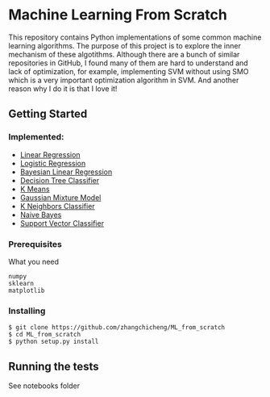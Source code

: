 # Machine Learning From Scratch
This repository contains Python implementations of some common machine learning algorithms. The purpose of this project is to explore the inner mechanism of these algotithms. Although there are a bunch of similar repositories in GitHub, I found many of them are hard to understand and lack of optimization, for example, implementing SVM without using SMO which is a very important optimization algorithm in SVM. And another reason why I do it is that I love it!

## Getting Started

### Implemented:
* [Linear Regression](ml/linear_model/linear_regression.py)
* [Logistic Regression](ml/linear_model/logistic_regression.py)
* [Bayesian Linear Regression](ml/linear_model/bayesian_regression.py)
* [Decision Tree Classifier](ml/tree/decision_tree_classifier.py)
* [K Means](ml/cluster/k_means.py)
* [Gaussian Mixture Model](ml/mixture/gaussian_mixture.py)
* [K Neighbors Classifier](ml/neighbors/k_neighbors_classifier.py)
* [Naive Bayes](ml/naive_bayes/gaussian_naive_bayes.py)
* [Support Vector Classifier](ml/svm/svc.py)

### Prerequisites

What you need

```
numpy
sklearn
matplotlib
```

### Installing


```
$ git clone https://github.com/zhangchicheng/ML_from_scratch
$ cd ML_from_scratch
$ python setup.py install
```

## Running the tests
See notebooks folder
